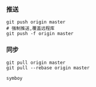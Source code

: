 ### 推送

```
git push origin master
# 强制推送,覆盖远程库
git push -f origin master
```

### 同步

```
git pull origin master
git pull --rebase origin master

symboy
```
